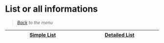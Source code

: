 # List or all informations


> *[Back](../games.md) to the menu*

| <img width="430" height="1">[Simple List](psx_list.md)<img width="430" height="1"> | <img width="430" height="1">[Detailed List](psx_info_games.md)<img width="430" height="1"> |
| :---: | :---: |
